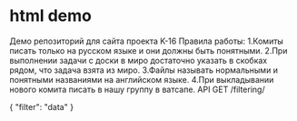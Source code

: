 # html demo
Демо репозиторий для сайта проекта K-16 
Правила работы:
1.Комиты писать только на русском языке и они должны быть понятными.
2.При выполнении задачи с доски в миро достаточно указать в скобках рядом, что задача взята из миро.
3.Файлы называть нормальными и понятными названиями на английском языке.
4.При выкладывании нового комита писать в нашу группу в ватсапе.
API
GET /filtering/

{
  "filter": "data"
}
